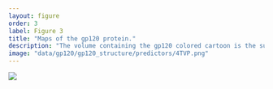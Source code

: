 ```yaml
---
layout: figure
order: 3
label: Figure 3
title: "Maps of the gp120 protein."
description: "The volume containing the gp120 colored cartoon is the surface plot of the entire trimeric gp120/gp41 ecto domain of the HIV receptor-binding complex. In A and B, we show the distance-rsa model prediction versus empricial dN/dS correlation plotted onto the gp120 structure. Red colors represent relatively high correlations--regions in red are on average experiencing more rapid evolution. Blue colors represent relatively low correlations--regions in blue are on average experiencing slower evolution. The correlations control for RSA. For reference, we add glycosylations to the structure in B. In C and D, we show the predicted dN/dS from the distance-rsa combined model. Sites that are red are predicted to be evolving more rapidly and those in blue are predicted to be evolving more slowly. In D, we add glycosylations to the predicted dN/dS structure."
image: "data/gp120/gp120_structure/predictors/4TVP.png"
---
```

<img src="{{ site.baseurl }}/data/gp120/gp120_structure/predictors/4TVP.png">
